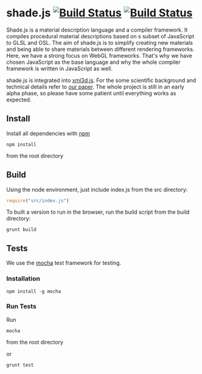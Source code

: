 # shade.js [![Build Status](https://img.shields.io/travis/xml3d/shade.js/develop.svg)](https://travis-ci.org/xml3d/shade.js)  [![Build Status](https://img.shields.io/npm/l/shade.js.svg)](http://opensource.org/licenses/MIT)

Shade.js is a material description language and a compiler framework.
It compiles procedural material descriptions based on s subset of JavaScript to GLSL and OSL.
The aim of shade.js is to simplify creating new materials and being able to share materials between different rendering
frameworks.
Here, we have a strong focus on WebGL frameworks.
That's why we have chosen JavaScript as the base language and why the whole compiler framework is written in JavaScript
as well.

shade.js is integrated into [xml3d.js](https://github.com/xml3d/xml3d.js).
For the some scientific background and technical details refer to [our paper](http://xml3d.org/xml3d/papers/shade.js/).
The whole project is still in an early alpha phase, so please have some patient until everything works as expected.


## Install

Install all dependencies with [npm](http://npmjs.org)

```
npm install
```

from the root directory

## Build

Using the node environment, just include index.js from the src directory:

```javascript
require("src/index.js")
```

To built a version to run in the browser, run the build script from the build directory:

```
grunt build
```


## Tests

We use the [mocha](http://visionmedia.github.io/mocha/) test framework for testing.

### Installation
```
npm install -g mocha
```

### Run Tests

Run

```
mocha
```

from the root directory

or

```
grunt test
```

